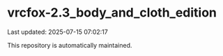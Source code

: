 # vrcfox-2.3_body_and_cloth_edition

Last updated: 2025-07-15 07:02:17

This repository is automatically maintained.
